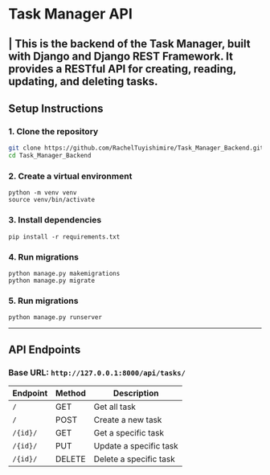 # Task Manager API

## | This is the backend of the **Task Manager**, built with **Django** and **Django REST Framework**. It provides a RESTful API for creating, reading, updating, and deleting tasks.

## Setup Instructions

### 1. Clone the repository

```bash
git clone https://github.com/RachelTuyishimire/Task_Manager_Backend.git
cd Task_Manager_Backend

```

### 2. Create a virtual environment

```
python -m venv venv
source venv/bin/activate
```

### 3. Install dependencies

```
pip install -r requirements.txt
```

### 4. Run migrations

```
python manage.py makemigrations
python manage.py migrate
```

### 5. Run migrations

```
python manage.py runserver
```

---

## API Endpoints

### Base URL: `http://127.0.0.1:8000/api/tasks/`

| Endpoint | Method | Description            |
| -------- | ------ | ---------------------- |
| `/`      | GET    | Get all task           |
| `/`      | POST   | Create a new task      |
| `/{id}/` | GET    | Get a specific task    |
| `/{id}/` | PUT    | Update a specific task |
| `/{id}/` | DELETE | Delete a specific task |